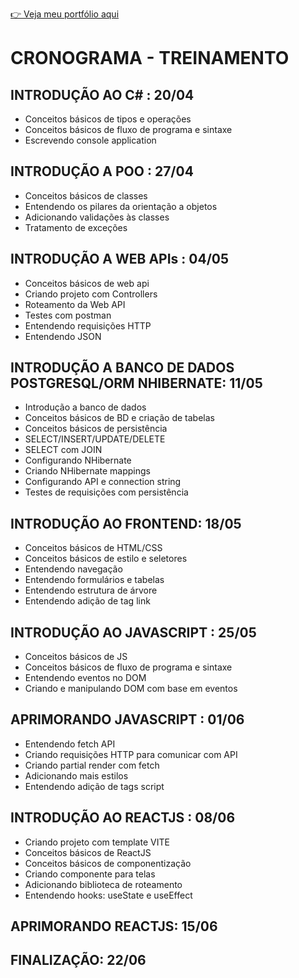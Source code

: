 [👉 Veja meu portfólio aqui](https://samubarreto.github.io/Portfolio/)

# CRONOGRAMA - TREINAMENTO

## INTRODUÇÃO AO C# : 20/04
- Conceitos básicos de tipos e operações
- Conceitos básicos de fluxo de programa e sintaxe
- Escrevendo console application

## INTRODUÇÃO A POO : 27/04
- Conceitos básicos de classes
- Entendendo os pilares da orientação a objetos
- Adicionando validações às classes
- Tratamento de exceções

## INTRODUÇÃO A WEB APIs : 04/05
- Conceitos básicos de web api
- Criando projeto com Controllers
- Roteamento da Web API
- Testes com postman
- Entendendo requisições HTTP
- Entendendo JSON

## INTRODUÇÃO A BANCO DE DADOS POSTGRESQL/ORM NHIBERNATE: 11/05
- Introdução a banco de dados
- Conceitos básicos de BD e criação de tabelas
- Conceitos básicos de persistência
- SELECT/INSERT/UPDATE/DELETE
- SELECT com JOIN
- Configurando NHibernate
- Criando NHibernate mappings
- Configurando API e connection string
- Testes de requisições com persistência

## INTRODUÇÃO AO FRONTEND: 18/05
- Conceitos básicos de HTML/CSS
- Conceitos básicos de estilo e seletores
- Entendendo navegação
- Entendendo formulários e tabelas
- Entendendo estrutura de árvore
- Entendendo adição de tag link

## INTRODUÇÃO AO JAVASCRIPT : 25/05
- Conceitos básicos de JS
- Conceitos básicos de fluxo de programa e sintaxe
- Entendendo eventos no DOM
- Criando e manipulando DOM com base em eventos

## APRIMORANDO JAVASCRIPT : 01/06
- Entendendo fetch API
- Criando requisições HTTP para comunicar com API
- Criando partial render com fetch
- Adicionando mais estilos
- Entendendo adição de tags script

## INTRODUÇÃO AO REACTJS : 08/06
- Criando projeto com template VITE
- Conceitos básicos de ReactJS
- Conceitos básicos de componentização
- Criando componente para telas
- Adicionando biblioteca de roteamento
- Entendendo hooks: useState e useEffect

## APRIMORANDO REACTJS: 15/06


## FINALIZAÇÃO: 22/06
